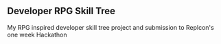 ## Developer RPG Skill Tree

My RPG inspired developer skill tree project and submission to Replcon's one week Hackathon